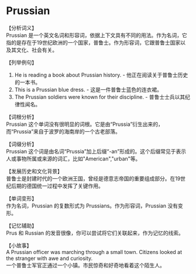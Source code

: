 # Prussian

【分析词义】  
Prussian 是一个英文名词和形容词，依据上下文具有不同的用法。作为名词，它指的是存在于19世纪欧洲的一个国家，普鲁士。作为形容词，它跟普鲁士国家以及其文化、社会有关。

  

【列举例句】

  

1.  He is reading a book about Prussian history. - 他正在阅读关于普鲁士历史的一本书。
2.  This is a Prussian blue dress. - 这是一件普鲁士蓝色的连衣裙。
3.  The Prussian soldiers were known for their discipline. - 普鲁士士兵以其纪律性闻名。

  

【词根分析】  
Prussian 这个单词没有很明显的词根。它是由“Prussia”衍生出来的，而“Prussia”来自于波罗的海南岸的一个古老部落。

  

【词缀分析】  
Prussian 这个词是由名词“Prussia”加上后缀“-an”形成的。这个后缀常见于表示人或事物所属或来源的词汇，比如"American","urban"等。

  

【发展历史和文化背景】  
普鲁士是封建时代的一个欧洲王国，曾经是德意志帝国的重要组成部分。在19世纪后期的德国统一过程中发挥了关键作用。

  

【单词变形】  
作为名词，Prussian 的复数形式为 Prussians。作为形容词，Prussian 没有变形。

  

【记忆辅助】  
Prus 和 Russian 的发音很像，你可以尝试将它们关联起来，作为记忆的线索。

  

【小故事】  
A Prussian officer was marching through a small town. Citizens looked at the stranger with awe and curiosity.  
一个普鲁士军官正通过一个小镇。市民惊奇和好奇地看着这个陌生人。
